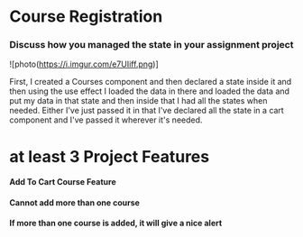 

# Course Registration
### Discuss how you managed the state in your assignment project

![photo(https://i.imgur.com/e7UIiff.png)]

First, I created a Courses component and then declared a state inside it and then using the use effect I loaded the data in there and loaded the data and put my data in that state and then inside that I had all the states when needed. Either I've just passed it in that I've declared all the state in a cart component and I've passed it wherever it's needed.

# at least 3 Project Features
#### Add To Cart Course Feature 
#### Cannot add more than one course
#### If more than one course is added, it will give a nice alert